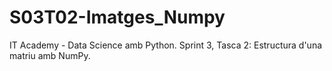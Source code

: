 # S03T02-Imatges_Numpy
IT Academy - Data Science amb Python. Sprint 3, Tasca 2: Estructura d'una matriu amb NumPy.
